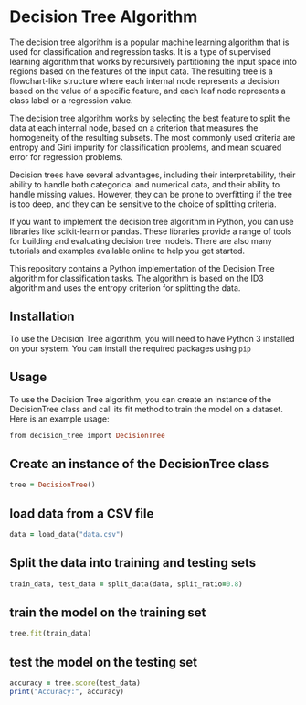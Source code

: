 
# Decision Tree Algorithm

The decision tree algorithm is a popular machine learning algorithm that is used for classification and regression tasks. It is a type of supervised learning algorithm that works by recursively partitioning the input space into regions based on the features of the input data. The resulting tree is a flowchart-like structure where each internal node represents a decision based on the value of a specific feature, and each leaf node represents a class label or a regression value.

The decision tree algorithm works by selecting the best feature to split the data at each internal node, based on a criterion that measures the homogeneity of the resulting subsets. The most commonly used criteria are entropy and Gini impurity for classification problems, and mean squared error for regression problems.

Decision trees have several advantages, including their interpretability, their ability to handle both categorical and numerical data, and their ability to handle missing values. However, they can be prone to overfitting if the tree is too deep, and they can be sensitive to the choice of splitting criteria.

If you want to implement the decision tree algorithm in Python, you can use libraries like scikit-learn or pandas. These libraries provide a range of tools for building and evaluating decision tree models. There are also many tutorials and examples available online to help you get started.


This repository contains a Python implementation of the Decision Tree algorithm for classification tasks. The algorithm is based on the ID3 algorithm and uses the entropy criterion for splitting the data.

## Installation
To use the Decision Tree algorithm, you will need to have Python 3 installed on your system. 
You can install the required packages using 
``
pip
``

## Usage
To use the Decision Tree algorithm, you can create an instance of the DecisionTree class and call its fit method to train the model on a dataset. 
Here is an example usage:
```ruby
from decision_tree import DecisionTree
```
## Create an instance of the DecisionTree class
```ruby
tree = DecisionTree()
```
## load data from a CSV file
```ruby
data = load_data("data.csv")
```
## Split the data into training and testing sets
```ruby
train_data, test_data = split_data(data, split_ratio=0.8)
```
## train the model on the training set
```ruby
tree.fit(train_data)
```

## test the model on the testing set
```ruby
accuracy = tree.score(test_data)
print("Accuracy:", accuracy)
```
